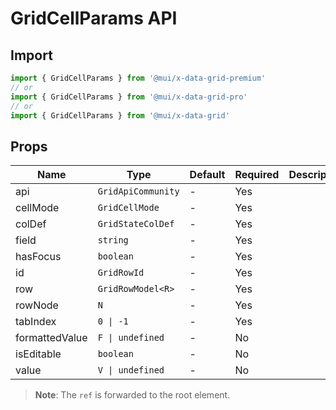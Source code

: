 # GridCellParams API

## Import

```jsx
import { GridCellParams } from '@mui/x-data-grid-premium'
// or
import { GridCellParams } from '@mui/x-data-grid-pro'
// or
import { GridCellParams } from '@mui/x-data-grid'
```

## Props

| Name | Type | Default | Required | Description |
|------|------|---------|----------|-------------|
| api | `GridApiCommunity` | - | Yes |  |
| cellMode | `GridCellMode` | - | Yes |  |
| colDef | `GridStateColDef` | - | Yes |  |
| field | `string` | - | Yes |  |
| hasFocus | `boolean` | - | Yes |  |
| id | `GridRowId` | - | Yes |  |
| row | `GridRowModel<R>` | - | Yes |  |
| rowNode | `N` | - | Yes |  |
| tabIndex | `0 \| -1` | - | Yes |  |
| formattedValue | `F \| undefined` | - | No |  |
| isEditable | `boolean` | - | No |  |
| value | `V \| undefined` | - | No |  |

> **Note**: The `ref` is forwarded to the root element.